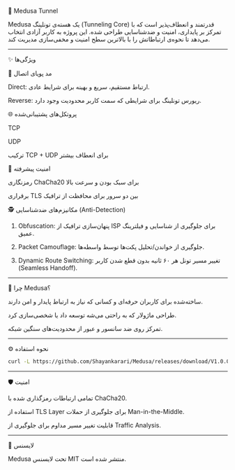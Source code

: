 🐍 Medusa Tunnel

Medusa یک هسته‌ی تونلینگ (Tunneling Core) قدرتمند و انعطاف‌پذیر است که با تمرکز بر پایداری، امنیت و ضدشناسایی طراحی شده. این پروژه به کاربر آزادی انتخاب می‌دهد تا نحوه‌ی ارتباطاتش را با بالاترین سطح امنیت و مخفی‌سازی مدیریت کند.


---

✨ ویژگی‌ها

🔄 مد پویای اتصال

Direct: ارتباط مستقیم، سریع و بهینه برای شرایط عادی.

Reverse: ریورس تونلینگ برای شرایطی که سمت کاربر محدودیت وجود دارد.


🌐 پروتکل‌های پشتیبانی‌شده

TCP

UDP

ترکیب TCP + UDP برای انعطاف بیشتر


🔐 امنیت پیشرفته

رمزنگاری ChaCha20 برای سبک بودن و سرعت بالا

برقراری TLS بین دو سرور برای محافظت از ترافیک


🕵️ مکانیزم‌های ضدشناسایی (Anti-Detection)

1. Obfuscation: پنهان‌سازی ترافیک از ISP برای جلوگیری از شناسایی و فیلترینگ عمیق.


2. Packet Camouflage: جلوگیری از خواندن/تحلیل پکت‌ها توسط واسطه‌ها.


3. Dynamic Route Switching: تغییر مسیر تونل هر ۶۰ ثانیه بدون قطع شدن کاربر (Seamless Handoff).





---

🚀 چرا Medusa؟

ساخته‌شده برای کاربران حرفه‌ای و کسانی که نیاز به ارتباط پایدار و امن دارند.

طراحی ماژولار که به راحتی می‌شه توسعه داد یا شخصی‌سازی کرد.

تمرکز روی ضد سانسور و عبور از محدودیت‌های سنگین شبکه.



---

⚙️ نحوه استفاده

```bash
curl -L https://github.com/Shayankarari/Medusa/releases/download/V1.0.0/medusa -o /usr/local/bin/medusa && chmod +x /usr/local/bin/medusa
``` 





---

🛡 امنیت

تمامی ارتباطات رمزگذاری شده با ChaCha20.

استفاده از TLS Layer برای جلوگیری از حملات Man-in-the-Middle.

قابلیت تغییر مسیر مداوم برای جلوگیری از Traffic Analysis.



---

📄 لایسنس

Medusa تحت لایسنس MIT منتشر شده است.

